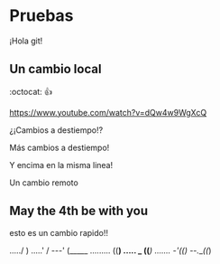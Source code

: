 ﻿# Pruebas

¡Hola git!

## Un cambio local
:octocat: :+1:

https://www.youtube.com/watch?v=dQw4w9WgXcQ

¿¡Cambios a destiempo!?

Más cambios a destiempo!

Y encima en la misma linea!

Un cambio remoto


## May the 4th be with you

esto es un cambio rapido!!

...../ )
.....' /
---' (_____
......... ((__)
..... _ ((___)
....... -'((__)
--.___((_) 
